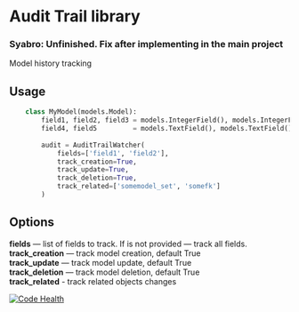 # Audit Trail library

### Syabro: Unfinished. Fix after implementing in the main project

Model history tracking

## Usage

```python
    class MyModel(models.Model):
        field1, field2, field3 = models.IntegerField(), models.IntegerField(), models.IntegerField()
        field4, field5         = models.TextField(), models.TextField()
        
        audit = AuditTrailWatcher(
            fields=['field1', 'field2'],
            track_creation=True,
            track_update=True,
            track_deletion=True,
            track_related=['somemodel_set', 'somefk']
        )
```

## Options

**fields** — list of fields to track. If is not provided — track all fields.  
**track_creation** — track model creation, default True  
**track_update** — track model update, default True  
**track_deletion** — track model deletion, default True  
**track_related** - track related objects changes

[![Code Health](https://landscape.io/github/TriplePoint-Software/django_audit_trail/master/landscape.svg?style=flat)](https://landscape.io/github/TriplePoint-Software/django_audit_trail/master)